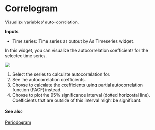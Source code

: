 Correlogram
===========

Visualize variables' auto-correlation.

**Inputs**

- Time series: Time series as output by [As Timeseries](as_timeseries.md) widget.

In this widget, you can visualize the autocorrelation coefficients for the selected time series.

![](images/correlogram-stamped.png)

1. Select the series to calculate autocorrelation for.
2. See the autocorrelation coefficients.
3. Choose to calculate the coefficients using partial autocorrelation function (PACF) instead.
4. Choose to plot the 95% significance interval (dotted horizontal line). Coefficients that are outside of this interval might be significant.

#### See also

[Periodogram](periodogram.md)
